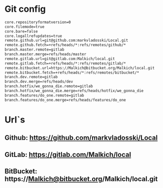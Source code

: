 # Git config

```bash
core.repositoryformatversion=0
core.filemode=true
core.bare=false
core.logallrefupdates=true
remote.github.url=git@github.com:markvladosski/Local.git
remote.github.fetch=+refs/heads/*:refs/remotes/github/*
branch.master.remote=gitlab
branch.master.merge=refs/heads/master
remote.gitlab.url=git@gitlab.com:Malkich/local.git
remote.gitlab.fetch=+refs/heads/*:refs/remotes/gitlab/*
remote.bitbucket.url=https://Malkich@bitbucket.org/Malkich/local.git
remote.bitbucket.fetch=+refs/heads/*:refs/remotes/bitbucket/*
branch.dev.remote=gitlab
branch.dev.merge=refs/heads/dev
branch.hotfix/we_gonna_die.remote=gitlab
branch.hotfix/we_gonna_die.merge=refs/heads/hotfix/we_gonna_die
branch.features/do_one.remote=gitlab
branch.features/do_one.merge=refs/heads/features/do_one
```

# Url`s
 ## Github: https://github.com/markvladosski/Local
 ## GitLab: https://gitlab.com/Malkich/local
 ## BitBucket: https://Malkich@bitbucket.org/Malkich/local.git
 
